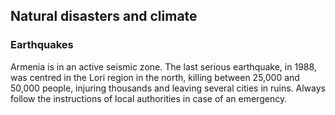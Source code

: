 ## Natural disasters and climate

### **Earthquakes**

Armenia is in an active seismic zone. The last serious earthquake, in 1988, was centred in the Lori region in the north, killing between 25,000 and 50,000 people, injuring thousands and leaving several cities in ruins. Always follow the instructions of local authorities in case of an emergency.